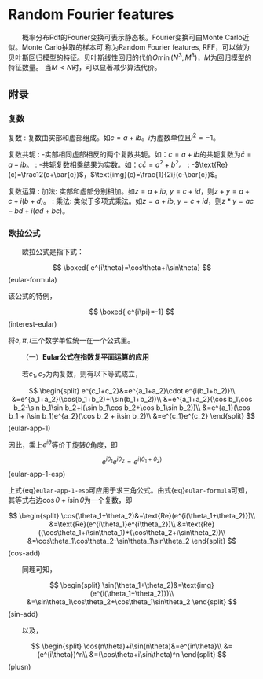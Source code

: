 # Random Fourier features

&emsp;&emsp;概率分布Pdf的Fourier变换可表示静态核。Fourier变换可由Monte Carlo近似。Monte Carlo抽取的样本可
称为Random Fourier features, RFF，可以做为贝叶斯回归模型的特征。贝叶斯线性回归的代价$O\min(N^3,M^3)$，$M$为回归模型的特征数量。
当$M<N$时，可以显著减少算法代价。





## 附录

### 复数

复数
: 复数由实部和虚部组成。如$c=a+ib$。$i$为虚数单位且$i^2=-1$。

复数共轭
: -实部相同虚部相反的两个复数共轭。如：$c=a+ib$的共轭复数为$\bar{c}=a-ib$。
: -共轭复数相乘结果为实数。如：$c\bar{c}=a^2+b^2$。
: -$\text{Re}(c)=\frac12(c+\bar{c})$，$\text{img}(c)=\frac{1}{2i}(c-\bar{c})$。

复数运算
: 加法: 实部和虚部分别相加。如$z=a+ib$, $y=c+id$，则$z+y=a+c+i(b+d)$。
: 乘法: 类似于多项式乘法。如$z=a+ib$, $y=c+id$，则$z*y=ac-bd+i(ad+bc)$。



### 欧拉公式

&emsp;&emsp;欧拉公式是指下式：

$$
\boxed{
e^{i\theta}=\cos\theta+i\sin\theta}
$$(eular-formula)

该公式的特例，

$$
\boxed{
e^{i\pi}=-1}
$$(interest-eular)

将$e,\pi,i$三个数学单位统一在一个公式里。

&emsp;&emsp;（一）**Eular公式在指数复平面运算的应用**

&emsp;&emsp;若$c_1,c_2$为两复数，则有以下等式成立，

$$
\begin{split}
e^{c_1+c_2}&=e^{a_1+a_2}\cdot e^{i(b_1+b_2)}\\
&=e^{a_1+a_2}(\cos(b_1+b_2)+i\sin(b_1+b_2))\\
&=e^{a_1+a_2}(\cos b_1\cos b_2-\sin b_1\sin b_2+i(\sin b_1\cos b_2+\cos b_1\sin b_2))\\
&=e^{a_1}(\cos b_1 + i\sin b_1)e^{a_2}(\cos b_2 + i\sin b_2)\\
&=e^{c_1}e^{c_2}
\end{split}
$$(eular-app-1)

因此，乘上$e^{i\theta}$等价于旋转$\theta$角度，即

$$
e^{i\theta_1}e^{i\theta_2}=e^{i(\theta_1+\theta_2)}
$$(eular-app-1-esp)

上式{eq}`eular-app-1-esp`可应用于求三角公式。由式{eq}`eular-formula`可知，其等式右边$\cos\theta+i\sin\theta$为一个复数，即

$$
\begin{split}
\cos(\theta_1+\theta_2)&=\text{Re}(e^{i(\theta_1+\theta_2)})\\
&=\text{Re}(e^{i\theta_1}e^{i\theta_2})\\
&=\text{Re}((\cos\theta_1+i\sin\theta_1)*(\cos\theta_2+i\sin\theta_2))\\
&=\cos\theta_1\cos\theta_2-\sin\theta_1\sin\theta_2
\end{split}
$$(cos-add)

&emsp;&emsp;同理可知，

$$
\begin{split}
\sin(\theta_1+\theta_2)&=\text{img}(e^{i(\theta_1+\theta_2)})\\
&=\sin\theta_1\cos\theta_2+\cos\theta_1\sin\theta_2
\end{split}
$$(sin-add)

&emsp;&emsp;以及，

$$
\begin{split}
\cos(n\theta)+i\sin(n\theta)&=e^{in\theta}\\
&=(e^{i\theta})^n\\
&=(\cos\theta+i\sin\theta)^n
\end{split}
$$(plusn)


